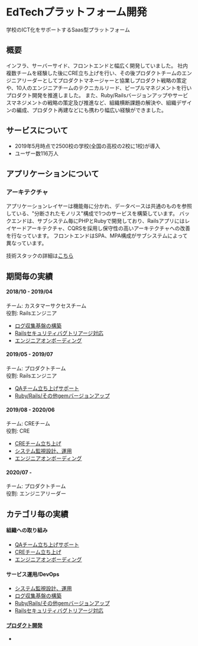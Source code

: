 # EdTechプラットフォーム開発
学校のICT化をサポートするSaas型プラットフォーム

## 概要
インフラ、サーバーサイド、フロントエンドと幅広く開発していました。
社内複数チームを経験した後にCRE立ち上げを行い、その後プロダクトチームのエンジニアリーダーとしてプロダクトマネージャーと協業しプロダクト戦略の策定や、10人のエンジニアチームのテクニカルリード、ピープルマネジメントを行いプロダクト開発を推進しました。
また、Ruby/Railsバージョンアップやサービスマネジメントの戦略の策定及び推進など、組織横断課題の解決や、組織デザインの編成、プロダクト再建などにも携わり幅広い経験ができました。

## サービスについて
* 2019年5月時点で2500校の学校(全国の高校の2校に1校)が導入
* ユーザー数116万人

## アプリケーションについて
### アーキテクチャ
アプリケーションレイヤーは機能毎に分かれ、データベースは共通のものを参照している、"分断されたモノリス"構成で1つのサービスを構築しています。
バックエンドは、サブシステム毎にPHPとRubyで開発しており、Railsアプリにはレイヤードアーキテクチャ、CQRSを採用し保守性の高いアーキテクチャへの改善を行なっています。
フロントエンドはSPA、MPA構成がサブシステムによって異なっています。

 技術スタックの詳細は[こちら](technology_stack.md)

## 期間毎の実績
#### 2018/10 - 2019/04
チーム: カスタマーサクセスチーム
<br>
役割: Railsエンジニア

* [ログ収集基盤の構築](log_collection.md)
* [Railsセキュリティバグトリアージ対応](rails_security_bug_triage.md)
* [エンジニアオンボーディング](engineer_onbording.md)

#### 2019/05 - 2019/07
チーム: プロダクトチーム
<br>
役割: Railsエンジニア

* [QAチーム立ち上げサポート](qa_team_supoprt.md)
* [Ruby/Rails/その他gemバージョンアップ](ruby_gems_upgrade.md)

#### 2019/08 - 2020/06
チーム: CREチーム
<br>
役割: CRE

* [CREチーム立ち上げ](cre_team_build.md)
* [システム監視設計、運用](system_monitoring.md)
* [エンジニアオンボーディング](engineer_onbording.md)

#### 2020/07 - 
チーム: プロダクトチーム
<br>
役割: エンジニアリーダー


## カテゴリ毎の実績
#### 組織への取り組み
* [QAチーム立ち上げサポート](qa_team_supoprt.md)
* [CREチーム立ち上げ](cre_team_build.md)
* [エンジニアオンボーディング](engineer_onbording.md)

#### サービス運用/DevOps 
* [システム監視設計、運用](system_monitoring.md)
* [ログ収集基盤の構築](log_collection.md)
* [Ruby/Rails/その他gemバージョンアップ](ruby_gems_upgrade.md)
* [Railsセキュリティバグトリアージ対応](rails_security_bug_triage.md)

#### [プロダクト開発](achievements/product_summary.md)
* 
